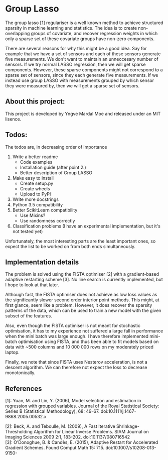 Group Lasso
===========

The group lasso [1] regulariser is a well known method to achieve structured sparsity
in machine learning and statistics. The idea is to create non-overlapping groups of
covariate, and recover regression weights in which only a sparse set of these covariate
groups have non-zero components.

There are several reasons for why this might be a good idea. Say for example that we have
a set of sensors and each of these sensors generate five measurements. We don't want 
to maintain an unneccesary number of sensors. If we try normal LASSO regression, then
we will get sparse components. However, these sparse components might not correspond
to a sparse set of sensors, since they each generate five measurements. If we instead
use group LASSO with measurements grouped by which sensor they were measured by, then
we will get a sparse set of sensors.

About this project:
-------------------
This project is developed by Yngve Mardal Moe and released under an MIT lisence.

Todos:
------
The todos are, in decreasing order of importance

 1. Write a better readme
    - Code examples
    - Installation guide (after point 2.)
    - Better description of Group LASSO
 2. Make easy to install
    - Create setup.py
    - Create wheels
    - Upload to PyPI
 3. Write more docstrings
 4. Python 3.5 compatibility
 5. Better ScikitLearn compatibility
    - Use Mixins?
    - Use randomness correctly
 6. Classification problems (I have an experimental implementation, but it's not tested yet)

Unfortunately, the most interesting parts are the least important ones, so expect the list
to be worked on from both ends simultaneously.

Implementation details
----------------------
The problem is solved using the FISTA optimiser [2] with a gradient-based adaptive restarting scheme [3]. No line search is currently implemented, but I hope to look at that later.

Although fast, the FISTA optimiser does not achieve as low loss values as the significantly slower second order interior point methods. This might, at first glance, seem like a problem. However, it does recover the sparsity patterns of the data, which can be used to train a new model with the given subset of the features.

Also, even though the FISTA optimiser is not meant for stochastic optimisation, it has to my experience not suffered a large fall in performance when the mini batch was large enough. I have therefore implemented mini-batch optimisation using FISTA, and thus been able to fit models based on data with ~500 columns and 10 000 000 rows on my moderately priced laptop.

Finally, we note that since FISTA uses Nesterov acceleration, is not a descent algorithm. We can therefore not expect the loss to decrease monotonically.

References
----------
[1]: Yuan, M. and Lin, Y. (2006), Model selection and estimation in regression with grouped variables. Journal of the Royal Statistical Society: Series B (Statistical Methodology), 68: 49-67. doi:10.1111/j.1467-9868.2005.00532.x

[2]: Beck, A. and Teboulle, M. (2009), A Fast Iterative Shrinkage-Thresholding Algorithm for Linear Inverse Problems. SIAM Journal on Imaging Sciences 2009 2:1, 183-202. doi:10.1137/080716542  
[3]: O’Donoghue, B. & Candès, E. (2015), Adaptive Restart for Accelerated Gradient Schemes. Found Comput Math 15: 715. doi:10.1007/s10208-013-9150-

